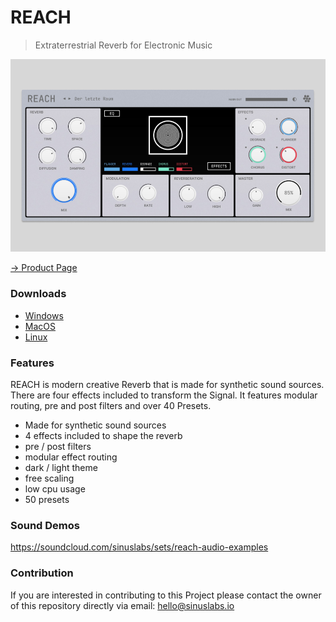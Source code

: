 # REACH

> Extraterrestrial Reverb for Electronic Music

![](./Github/reach-overview.jpg)

[-> Product Page](https://sinuslabs.io/product/reach/)

### Downloads

* [Windows](https://github.com/Sinuslabs/Reach/releases/latest/download/reach-installer.exe) 
* [MacOS](https://github.com/Sinuslabs/Reach/releases/latest/download/reach-installer.pkg)
* [Linux](https://github.com/Sinuslabs/Reach/releases/latest/download/reach-installer.sh)

### Features

REACH is modern creative Reverb that is made for synthetic sound sources. There are four effects included to transform the Signal. It features modular routing, pre and post filters and over 40 Presets.



* Made for synthetic sound sources
* 4 effects included to shape the reverb
* pre / post filters
* modular effect routing
* dark / light theme
* free scaling
* low cpu usage
* 50 presets



### Sound Demos

https://soundcloud.com/sinuslabs/sets/reach-audio-examples

### Contribution

If you are interested in contributing to this Project please contact the owner of this repository directly via email: hello@sinuslabs.io

